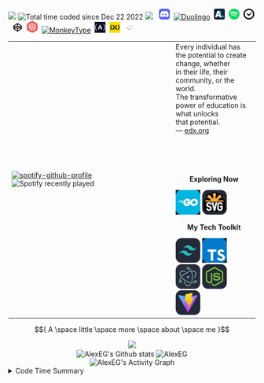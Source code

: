 <img src="https://img.shields.io/freecodecamp/points/fcc4dcee3ab-a388-4f70-9ad9-0ac52ed81dc7?logo=freecodecamp&logoColor=%2349f3f2&color=%230a0a49&style=plastic" /> <img src="https://wakatime.com/badge/user/fbdfdc0f-d449-43dc-8090-ced03a22fe8c.svg" alt="Total time coded since Dec 22 2022" /> <img src="https://www.codewars.com/users/AlexEG/badges/micro"> &nbsp; <a href="https://discord.com/users/748017288476622960"><img src="./images/icons/Discord.svg" width="22" alt="Discord" title="Discord"></a>&nbsp; <a href="https://www.duolingo.com/profile/AlexEG_"><img src="./images/icons/duolingo.ico" width="22" alt="Duolingo" title="Duolingo" /></a>&nbsp; <a href="https://anilist.co/user/AlexEG/"><img src="./images/icons/anilist.png" width="22" alt="AniList" title="AniList" /></a>&nbsp; <a href="https://open.spotify.com/user/31pdpcquhjbfdyqmhp6j6sy3xaxq?si=9b5ec070023c4f52"><img src="./images/icons/spotify.svg" width="22" alt="Spotify" title="Spotify" /></a>&nbsp; <a href="https://cssbattle.dev/player/alexeg"><img src="./images/icons/wakatime.png" width="22" alt="WakaTime" title="WakaTime" /></a>&nbsp; <a href="https://codepen.io/AlexEG_/"><img src="./images/icons/codepen.ico" width="22" alt="CodePen" title="CodePen" /></a>&nbsp; <a href="https://www.codewars.com/users/AlexEG"><img src="./images/icons/codewars.svg" width="22" alt="CodeWars" title="CodeWars" /></a>&nbsp; <a href="https://monkeytype.com/profile/AlexEG"><img src="./images/icons/monkeytype.ico" width="22" alt="MonkeyType" title="MonkeyType" /></a>&nbsp; <a href="https://www.freecodecamp.org/fcc4dcee3ab-a388-4f70-9ad9-0ac52ed81dc7"><img src="./images/icons/freecodecamp.png" width="22" alt="freecodecamp" title="freecodecamp" /></a>&nbsp; <a href="https://cssbattle.dev/player/alexeg"><img src="./images/icons/cssbattle.png" width="22" alt="CSSBattle" title="CSSBattle" /></a>&nbsp; <a href="https://www.frontendmentor.io/profile/AlexEG"><img src="./images/icons/frontendmentor.png" width="22" alt="Frontend Mentor" title="Frontend Mentor" /></a>

<table align="center">
<tbody>
  <tr>
    <td width="320"><a href="https://open.spotify.com/user/31pdpcquhjbfdyqmhp6j6sy3xaxq?si=276f333629f5422b" target="_blank"><img src="https://spotify-github-profile.vercel.app/api/view?uid=31pdpcquhjbfdyqmhp6j6sy3xaxq&cover_image=true&theme=default&show_offline=true&background_color=121212&bar_color_cover=true" alt="spotify-github-profile" /></a><img src="https://spotify-recently-played-readme.vercel.app/api?user=31pdpcquhjbfdyqmhp6j6sy3xaxq&count=5&unique=false" alt="Spotify recently played" /></td>
    <td>Every individual has the potential to create change,  whether <br> in their life, their community, or the world.<br> The transformative power of education is what unlocks <br>that potential.<br> — <a href="www.edx.org" target="_blank" >edx.org</a> 
      </br>
      </br>
      </br>
      </br>
      </br>
      <p align="center"><b>Exploring Now</b></p>
      <img src="./images/gif/small/go/go-time-15.gif" width="50" alt="GoLang" loading="lazy"> 
      <img src="./images/icons/SVG-Dark.svg" width="50" alt="HTML SVG"> 
      <p align="center"><b>My Tech Toolkit</b></p>
      <img src="./images/icons/TailwindCSS-Dark.svg" width="50" alt="TailwindCSS">
      <img src="./images/gif/small/ts/ts-time-675.gif" width="50" alt="TypeScript" title="TS/JS" loading="lazy">
      <img src="./images/icons/Electron.svg" width="50" alt="Electron">
      <img src="./images/icons/NodeJS-Dark.svg" width="50" alt="NodeJS">
      <img src="./images/icons/Vite-Dark.svg" width="50" alt="Vite">
    </td>
  </tr>
</tbody>
</table>

$${ A \space little \space more \space about \space me }$$

<div align="center">
   <img src="https://github-readme-streak-stats.herokuapp.com/?user=AlexEG&hide_border=true&card_width=420&theme=radical" />
</div>

<div align="center">
  <img src="https://github-readme-stats.vercel.app/api?username=AlexEG&show_icons=true&count_private=true&hide_border=true&theme=radical" alt="AlexEG's Github stats" height="165" loading="lazy" />
  <img src="https://github-readme-stats.vercel.app/api/top-langs/?username=AlexEG&layout=compact&hide_border=true&theme=radical" alt="AlexEG" height="165" loading="lazy" />
</div>

<div align="center">
  <img alt="AlexEG's Activity Graph" src="https://github-readme-activity-graph.vercel.app/graph?username=AlexEG&bg_color=141321&color=F8D866&line=fe428e&point=FFFFFF&hide_border=true" loading="lazy" />
</div>

<details>
  <summary>Code Time Summary</summary>
  <div align="center">
   <img src="https://github-readme-stats.vercel.app/api/wakatime?username=AlexEG&theme=radical&custom_title=Programming%20languages%20used%20since%20Dec%2022,%202022&hide_border=true" loading="lazy" />
  </div> 
 </details>
 <!--
> [!IMPORTANT]\
> Feel free to reuse or adapt any part of my code for your own profile. If you need any assistance or have questions, don’t hesitate to reach out. I’m always happy to help!
-->
